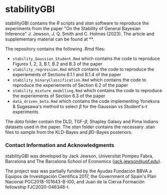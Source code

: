 # stabilityGBI

stabilityGBI contains the *R* scripts and *stan* software to reproduce the experiments from the paper "On the Stability of General Bayesian Inference" J. Jewson, J. Q. Smith and C. Holmes (2023). The article and supplementary material can be found at **.

The repository contains the following .Rmd files:
+ `stability_Gaussian_Student.Rmd` which contains the code to reproduce Figures 1, 2, 3, B.1, B.2 and B.3 of the paper 
+ `stability_regression.Rmd` which contains the code to reproduce the experiements of Sections 6.1.1 and B.1.4 of the paper
+ `stability_binaryClassification.Rmd` which contains the code to reproduce the experiements of Section 6.2 of the paper
+ `stability_mixture_modelling.Rmd` which contains the code to reproduce the experiements of Section 6.3 of the paper
+ `data_driven_beta.Rmd` which contains the code implementing Yonekura & Sugasawa's method to select $\beta$ for the Gaussian vs Student's-$t$ experiments

The *data* folder contain the DLD, TGF-$\beta$, Shapley Galaxy and Pima Indians datasets used in the paper. The *stan* folder contains the necessary .stan files to sample from the KLD-Bayes and $\beta$D-Bayes posteriors.

### Contact Information and Acknowledgments

stabilityGBI was developed by Jack Jewson, Universitat Pompeu Fabra, Barcelona and The Barcelona School of Economics (jack.jewson@upf.edu). 

The project was was partially funded by the Ayudas Fundación BBVA a Equipos de Investigación Cientifica 2017, the Government of Spain's Plan Nacional PGC2018-101643-B-I00, and Juan
de la Cierva Formación fellowship  FJC2020-046348-I.
